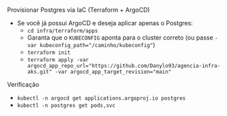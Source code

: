Provisionar Postgres via IaC (Terraform + ArgoCD)

- Se você já possui ArgoCD e deseja aplicar apenas o Postgres:
  - `cd infra/terraform/apps`
  - Garanta que o `KUBECONFIG` aponta para o cluster correto (ou passe `-var kubeconfig_path="/caminho/kubeconfig"`)
  - `terraform init`
  - `terraform apply -var argocd_app_repo_url="https://github.com/Danylo93/agencia-infra-aks.git" -var argocd_app_target_revision="main"`

Verificação

- `kubectl -n argocd get applications.argoproj.io postgres`
- `kubectl -n postgres get pods,svc`
